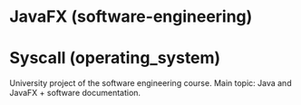 # JavaFX (software-engineering)

# Syscall (operating_system)

University project of the software engineering course.
Main topic: Java and JavaFX + software documentation.
